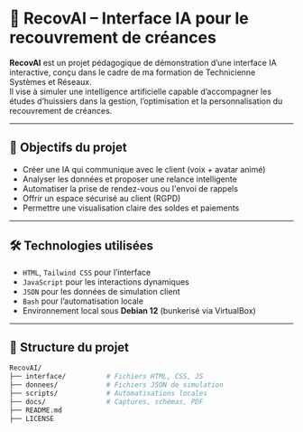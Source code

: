 # 💼 RecovAI – Interface IA pour le recouvrement de créances

**RecovAI** est un projet pédagogique de démonstration d’une interface IA interactive, conçu dans le cadre de ma formation de Technicienne Systèmes et Réseaux.  
Il vise à simuler une intelligence artificielle capable d’accompagner les études d’huissiers dans la gestion, l’optimisation et la personnalisation du recouvrement de créances.

---

## 🎯 Objectifs du projet
- Créer une IA qui communique avec le client (voix + avatar animé)
- Analyser les données et proposer une relance intelligente
- Automatiser la prise de rendez-vous ou l'envoi de rappels
- Offrir un espace sécurisé au client (RGPD)
- Permettre une visualisation claire des soldes et paiements

---

## 🛠️ Technologies utilisées
- `HTML`, `Tailwind CSS` pour l’interface
- `JavaScript` pour les interactions dynamiques
- `JSON` pour les données de simulation client
- `Bash` pour l’automatisation locale
- Environnement local sous **Debian 12** (bunkerisé via VirtualBox)

---

## 📁 Structure du projet
```bash
RecovAI/
├── interface/          # Fichiers HTML, CSS, JS
├── donnees/            # Fichiers JSON de simulation
├── scripts/            # Automatisations locales
├── docs/               # Captures, schémas, PDF
├── README.md
├── LICENSE
